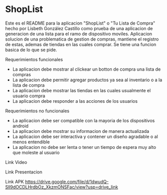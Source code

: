 # ShopList
Este es el README para la aplicacion "ShopList" o "Tu Lista de Compra" hecho por Lisbeth González Castillo como prueba de una aplicacion de generacion de una lista para el ramo de dispositivo moviles.
Aplicacion solucion de una problematica de gestion de compras, mantiene el registro de estas, ademas de tiendas en las cuales comprar. Se tiene una funcion basica de lo que se pide.

Requerimientos funcionales
- La aplicacion debe mostrar al clickear un botton de compra una lista de compras
- La aplicacion debe permitir agregar productos ya sea al inventario o a la lista de compra
- La aplicacion debe mostrar las tiendas en las cuales usualmente el usuario compra
- La aplicacion debe responder a las acciones de los usuarios

Requerimientos no funcionales
- La aplicacion debe ser compatible con la mayoria de los dispositivos android
- La aplicacion debe mostrar su informacion de manera actualizada
- La aplicacion debe ser interactiva y contener un diseño agradable o al menos entendible
- La aplicacion no debe ser lenta o tener un tiempo de espera muy alto que moleste al usuario

Link Video

Link Presentacion

Link APK 
https://drive.google.com/file/d/1dwudQ-Sll9dOCDLHrdbOz_XkzmONSFac/view?usp=drive_link
